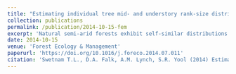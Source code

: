 ```yaml
---
title: "Estimating individual tree mid- and understory rank-size distributions from airborne laser scanning in semi-arid forests"
collection: publications
permalink: /publication/2014-10-15-fem
excerpt: 'Natural semi-arid forests exhibit self-similar distributions at higher stand densities.'
date: 2014-10-15
venue: 'Forest Ecology & Management'
paperurl: 'https://doi.org/10.1016/j.foreco.2014.07.011'
citation: 'Swetnam T.L., D.A. Falk, A.M. Lynch, S.R. Yool (2014) Estimating individual tree mid- and understory rank-size distributions from airborne laser scanning in semi-arid forests, Forest Ecology and Management 330, 271-282'
---
```

